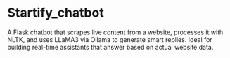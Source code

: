 # Startify_chatbot
A Flask chatbot that scrapes live content from a website, processes it with NLTK, and uses LLaMA3 via Ollama to generate smart replies. Ideal for building real-time assistants that answer based on actual website data.
